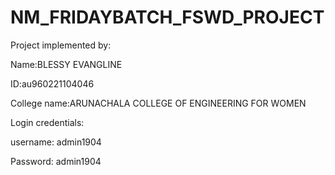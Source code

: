 # NM_FRIDAYBATCH_FSWD_PROJECT


Project implemented by: 


Name:BLESSY EVANGLINE


ID:au960221104046


College name:ARUNACHALA COLLEGE OF ENGINEERING FOR WOMEN


Login credentials: 

username: admin1904


Password: admin1904

